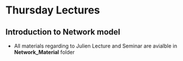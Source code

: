 # Thursday  Lectures


## Introduction to Network model

- All materials regarding to Julien Lecture and Seminar are avialble in **Network_Material** folder
